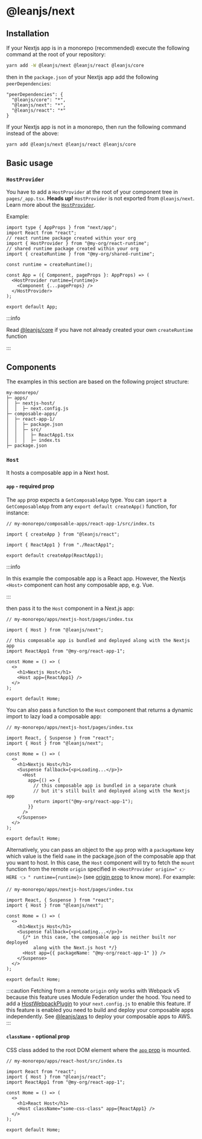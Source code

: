 # @leanjs/next

## Installation

If your Nextjs app is in a monorepo (recommended) execute the following command at the root of your repository:

```sh
yarn add -W @leanjs/next @leanjs/react @leanjs/core
```

then in the `package.json` of your Nextjs app add the following `peerDependencies`:

```
"peerDependencies": {
  "@leanjs/core": "*",
  "@leanjs/next": "*",
  "@leanjs/react": "*"
}
```

If your Nextjs app is not in a monorepo, then run the following command instead of the above:

```sh
yarn add @leanjs/next @leanjs/react @leanjs/core
```

## Basic usage

### `HostProvider`

You have to add a `HostProvider` at the root of your component tree in `pages/_app.tsx`. **Heads up!** `HostProvider` is not exported from `@leanjs/next`. Learn more about the [`HostProvider`](/packages/react/#hostprovider).

Example:

```tsx
import type { AppProps } from "next/app";
import React from "react";
// react runtime package created within your org
import { HostProvider } from "@my-org/react-runtime";
// shared runtime package created within your org
import { createRuntime } from "@my-org/shared-runtime";

const runtime = createRuntime();

const App = ({ Component, pageProps }: AppProps) => (
  <HostProvider runtime={runtime}>
    <Component {...pageProps} />
  </HostProvider>
);

export default App;
```

:::info

Read [@leanjs/core](/packages/core#basic-usage) if you have not already created your own `createRuntime` function

:::

## Components

The examples in this section are based on the following project structure:

```
my-monorepo/
├─ apps/
│  ├─ nextjs-host/
│  │  ├─ next.config.js
├─ composable-apps/
│  ├─ react-app-1/
│  │  ├─ package.json
│  │  ├─ src/
│  │  │  ├─ ReactApp1.tsx
│  │  │  ├─ index.ts
├─ package.json
```

### `Host`

It hosts a composable app in a Next host.

#### `app` - required prop

The `app` prop expects a `GetComposableApp` type. You can `import` a `GetComposableApp` from any `export default createApp()` function, for instance:

```tsx
// my-monorepo/composable-apps/react-app-1/src/index.ts

import { createApp } from "@leanjs/react";

import { ReactApp1 } from "./ReactApp1";

export default createApp(ReactApp1);
```

:::info

In this example the composable app is a React app. However, the Nextjs `<Host>` component can host any composable app, e.g. Vue.

:::

then pass it to the `Host` component in a Next.js app:

```tsx
// my-monorepo/apps/nextjs-host/pages/index.tsx

import { Host } from "@leanjs/next";

// this composable app is bundled and deployed along with the Nextjs app
import ReactApp1 from "@my-org/react-app-1";

const Home = () => (
  <>
    <h1>Nextjs Host</h1>
    <Host app={ReactApp1} />
  </>
);

export default Home;
```

You can also pass a function to the `Host` component that returns a dynamic import to lazy load a composable app:

```tsx
// my-monorepo/apps/nextjs-host/pages/index.tsx

import React, { Suspense } from "react";
import { Host } from "@leanjs/next";

const Home = () => (
  <>
    <h1>Nextjs Host</h1>
    <Suspense fallback={<p>Loading...</p>}>
      <Host
        app={() => {
          // this composable app is bundled in a separate chunk
          // but it's still built and deployed along with the Nextjs app
          return import("@my-org/react-app-1");
        }}
      />
    </Suspense>
  </>
);

export default Home;
```

Alternatively, you can pass an object to the `app` prop with a `packageName` key which value is the field `name` in the package.json of the composable app that you want to host. In this case, the `Host` component will try to fetch the `mount` function from the remote `origin` specified in `<HostProvider origin=" 👉 HERE 👈 " runtime={runtime}>` (see [origin prop](/packages/react/#origin-prop---optional) to know more). For example:

```tsx
// my-monorepo/apps/nextjs-host/pages/index.tsx

import React, { Suspense } from "react";
import { Host } from "@leanjs/next";

const Home = () => (
  <>
    <h1>Nextjs Host</h1>
    <Suspense fallback={<p>Loading...</p>}>
      {/* in this case, the composable app is neither built nor deployed
          along with the Next.js host */}
      <Host app={{ packageName: "@my-org/react-app-1" }} />
    </Suspense>
  </>
);

export default Home;
```

:::caution
Fetching from a remote `origin` only works with Webpack v5 because this feature uses Module Federation under the hood. You need to add a [HostWebpackPlugin](/packages/webpack/#hostwebpackplugin) to your `next.config.js` to enable this feature. If this feature is enabled you need to build and deploy your composable apps independently. See [@leanjs/aws](/packages/aws/) to deploy your composable apps to AWS.
:::

<!--
:::tip
You can still pass an `import` (either dynamic or static) to the `app` prop of the `Host` component and configure Webpack to fetch it from a remote origin by changing the configuration of your `HostWebpackPlugin`.
:::

Tip example:

```tsx
// my-monorepo/apps/nextjs-host/next.config.js
const { HostWebpackPlugin } = require("@leanjs/webpack");

module.exports = {
  webpack: (config) => {
    config.plugins.push(
      new HostWebpackPlugin({
        remotes: {
          // these packages are not built along with the Nextjs app
          // but downloaded from a remote origin
          packages: ["@my-org/react-app-1"],
        },
      })
    );

    return config;
  },
};
```

then in your Next.js app:

```tsx
// my-monorepo/apps/nextjs-host/pages/index.tsx

import { Host } from "@leanjs/next";

// this composable app is neither bundled nor deployed along with the Nextjs app
// because of the above remote: { packages: ["@my-org/react-app-1"] }
// in the next.config.js HostWebpackPlugin
import ReactApp1 from "@my-org/react-app-1";

const Home = () => (
  <>
    <h1>Nextjs Host</h1>
    <Host app={ReactApp1} />
  </>
);

export default Home;
```

 **Pro-tip**
Configure your `remotes` in `HostWebpackPlugin` on development only. This way no CI/CD changes are required. It also reduces the build time of your monolith in development since these packages are excluded from the monolith build. Last but not least, you can experiment with micro-frontends in development without changing how you implement and host your apps.

Pro-tip example:

```tsx
// my-monorepo/apps/nextjs-host/next.config.js
const { HostWebpackPlugin } = require("@leanjs/webpack");

module.exports = {
  webpack: (config) => {
    config.plugins.push(
      new HostWebpackPlugin({
        remotes: {
          // the following packages are built and deployed along with
          // the Nextjs app on production, but not during development.
          packages:
            process.env.NODE_ENV === "production"
              ? []
              : ["@my-org/react-app-1"],
        },
      })
    );

    return config;
  },
};
``` -->

#### `className` - optional prop

CSS class added to the root DOM element where the [`app` prop](#app---required-prop) is mounted.

```tsx
// my-monorepo/apps/react-host/src/index.ts

import React from "react";
import { Host } from "@leanjs/react";
import ReactApp1 from "@my-org/react-app-1";

const Home = () => (
  <>
    <h1>React Host</h1>
    <Host className="some-css-class" app={ReactApp1} />
  </>
);

export default Home;
```
